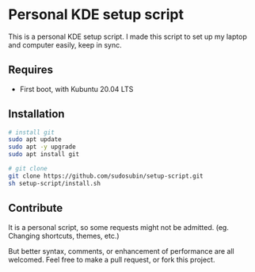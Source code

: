 # Personal KDE setup script

This is a personal KDE setup script. I made this script to set up my laptop and computer easily, keep in sync.

## Requires

- First boot, with Kubuntu 20.04 LTS

## Installation

```sh
# install git
sudo apt update
sudo apt -y upgrade
sudo apt install git

# git clone
git clone https://github.com/sudosubin/setup-script.git
sh setup-script/install.sh
```

## Contribute

It is a personal script, so some requests might not be admitted. (eg. Changing shortcuts, themes, etc.)

But better syntax, comments, or enhancement of performance are all welcomed. Feel free to make a pull request, or fork
this project.
